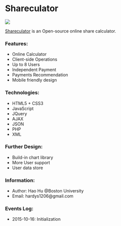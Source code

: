 # Shareculator
<p><a href="http://hhao.hostei.com/shareculator/index.html" target="_blank">
<img src="http://hhao.hostei.com/shareculator/pic/logo.png"/></a></p>

<a href="http://hhao.hostei.com/shareculator/index.html" target="_blank">Shareculator</a> is an Open-source online share calculator.

<h3>Features: </h3>
  <ul>
    <li>Online Calculator</li>
    <li>Client-side Operations</li>
    <li>Up to 8 Users</li>
    <li>Independent Payment</li>
    <li>Payments Recommendation</li>
    <li>Mobile friendly design</li>
  </ul>

<h3>Technologies: </h3>
  <ul>
    <li>HTML5 + CSS3</li>
    <li>JavaScript</li>
    <li>JQuery</li>
    <li>AJAX</li>
    <li>JSON</li>
    <li>PHP</li>
    <li>XML</li>
  </ul>

<h3>Further Design: </h3>
  <ul>
    <li>Build-in chart library</li>
    <li>More User support</li>
    <li>User data store</li>
  </ul>


<h3>Information: </h3>
  <ul>
    <li>Author: Hao Hu @Boston University</li>
    <li>Email:  hardys1206@gmail.com</li>
  </ul>

<h3>Events Log:</h3>
  <ul>
    <li>2015-10-16: Initialization</li>
    
  </ul>
